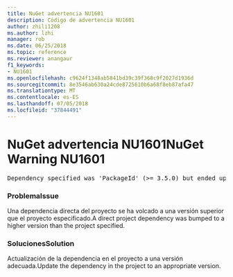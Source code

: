 ```yaml
---
title: NuGet advertencia NU1601
description: Código de advertencia NU1601
author: zhili1208
ms.author: lzhi
manager: rob
ms.date: 06/25/2018
ms.topic: reference
ms.reviewer: anangaur
f1_keywords:
- NU1601
ms.openlocfilehash: c9624f1348ab5841bd39c39f368c9f2027d1936d
ms.sourcegitcommit: 8e3546ab630a24cde8725610b6a68f8eb87afa47
ms.translationtype: MT
ms.contentlocale: es-ES
ms.lasthandoff: 07/05/2018
ms.locfileid: "37844491"
---
```

# <a name="nuget-warning-nu1601"></a><span data-ttu-id="efa11-103">NuGet advertencia NU1601</span><span class="sxs-lookup"><span data-stu-id="efa11-103">NuGet Warning NU1601</span></span>

<pre>Dependency specified was 'PackageId' (>= 3.5.0) but ended up with 'PackageId' 4.0.0.</pre>

### <a name="issue"></a><span data-ttu-id="efa11-104">Problema</span><span class="sxs-lookup"><span data-stu-id="efa11-104">Issue</span></span>
<span data-ttu-id="efa11-105">Una dependencia directa del proyecto se ha volcado a una versión superior que el proyecto especificado.</span><span class="sxs-lookup"><span data-stu-id="efa11-105">A direct project dependency was bumped to a higher version than the project specified.</span></span>

### <a name="solution"></a><span data-ttu-id="efa11-106">Soluciones</span><span class="sxs-lookup"><span data-stu-id="efa11-106">Solution</span></span>
<span data-ttu-id="efa11-107">Actualización de la dependencia en el proyecto a una versión adecuada.</span><span class="sxs-lookup"><span data-stu-id="efa11-107">Update the dependency in the project to an appropriate version.</span></span>
